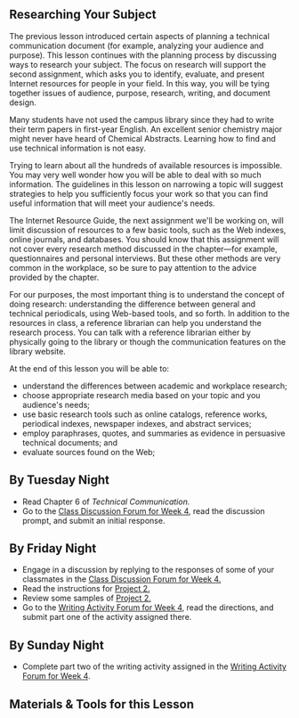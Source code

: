 ## Researching Your Subject

The previous lesson introduced certain aspects of planning a technical communication document (for example, analyzing your audience and purpose). This lesson continues with the planning process by discussing ways to research your subject. The focus on research will support the second assignment, which asks you to identify, evaluate, and present Internet resources for people in your field. In this way, you will be tying together issues of audience, purpose, research, writing, and document design.

Many students have not used the campus library since they had to write their term papers in first-year English. An excellent senior chemistry major might never have heard of Chemical Abstracts. Learning how to find and use technical information is not easy.

Trying to learn about all the hundreds of available resources is impossible. You may very well wonder how you will be able to deal with so much information. The guidelines in this lesson on narrowing a topic will suggest strategies to help you sufficiently focus your work so that you can find useful information that will meet your audience's needs.

The Internet Resource Guide, the next assignment we'll be working on, will limit discussion of resources to a few basic tools, such as the Web indexes, online journals, and databases. You should know that this assignment will not cover every research method discussed in the chapter&mdash;for example, questionnaires and personal interviews. But these other methods are very common in the workplace, so be sure to pay attention to the advice provided by the chapter.

For our purposes, the most important thing is to understand the concept of doing research: understanding the difference between general and technical periodicals, using Web-based tools, and so forth. In addition to the resources in class, a reference librarian can help you understand the research process. You can talk with a reference librarian either by physically going to the library or though the communication features on the library website.

At the end of this lesson you will be able to:

* understand the differences between academic and workplace research;
* choose appropriate research media based on your topic and you audience's needs;
* use basic research tools such as online catalogs, reference works, periodical indexes, newspaper indexes, and abstract services;
* employ paraphrases, quotes, and summaries as evidence in persuasive technical documents; and
* evaluate sources found on the Web;

## By Tuesday Night

* Read Chapter 6 of _Technical Communication._
* Go to the [Class Discussion Forum for Week 4][1], read the discussion prompt, and submit an initial response.

## By Friday Night

* Engage in a discussion by replying to the responses of some of your classmates in the [Class Discussion Forum for Week 4.][1]
* Read the instructions for [Project 2.][3]
* Review some samples of [Project 2.][4]
* Go to the [Writing Activity Forum for Week 4][2], read the directions, and submit part one of the activity assigned there.

## By Sunday Night

* Complete part two of the writing activity assigned in the [Writing Activity Forum for Week 4][2].

## Materials & Tools for this Lesson

[1]: /section/content/default.asp?WCI=Goto&WCU=CRSCNT&MATCH=Class+Discussion+Forum+for+Week+4
[2]: /section/content/default.asp?WCI=Goto&WCU=CRSCNT&MATCH=Writing+Activity+Forum+for+Week+4
[3]: /section/content/default.asp?WCI=Goto&WCU=CRSCNT&MATCH=Project+2+Assignment
[4]: /section/content/default.asp?WCI=Goto&WCU=CRSCNT&MATCH=Project+2+Samples   
